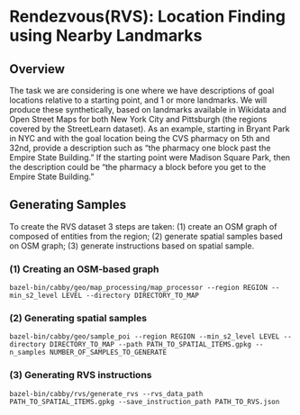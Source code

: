 # Rendezvous(RVS): Location Finding using Nearby Landmarks

## Overview
The task we are considering is one where we have descriptions of goal locations relative to a starting point, and 1 or more landmarks. We will produce these synthetically, based on landmarks available in Wikidata and Open Street Maps for both New York City and Pittsburgh (the regions covered by the StreetLearn dataset).  As an example, starting in Bryant Park in NYC and with the goal location being the CVS pharmacy on 5th and 32nd, provide a description such as “the pharmacy one block past the Empire State Building.” If the starting point were Madison Square Park, then the description could be “the pharmacy a block before you get to the Empire State Building.”

## Generating Samples
To create the RVS dataset 3 steps are taken: (1) create an OSM graph of composed of entities from the region; (2) generate spatial samples based on OSM graph; (3) generate instructions based on spatial sample. 

### (1) Creating an OSM-based graph
```
bazel-bin/cabby/geo/map_processing/map_processor --region REGION --min_s2_level LEVEL --directory DIRECTORY_TO_MAP
```
### (2) Generating spatial samples
```
bazel-bin/cabby/geo/sample_poi --region REGION --min_s2_level LEVEL --directory DIRECTORY_TO_MAP --path PATH_TO_SPATIAL_ITEMS.gpkg --n_samples NUMBER_OF_SAMPLES_TO_GENERATE
```

### (3) Generating RVS instructions
```
bazel-bin/cabby/rvs/generate_rvs --rvs_data_path PATH_TO_SPATIAL_ITEMS.gpkg --save_instruction_path PATH_TO_RVS.json 
```
